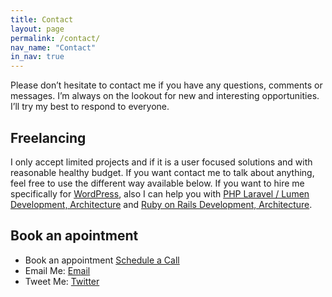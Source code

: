 ```yaml
---
title: Contact
layout: page
permalink: /contact/
nav_name: "Contact"
in_nav: true
---
```


Please don’t hesitate to contact me if you have any questions, comments or messages. I’m always on the lookout for new and interesting opportunities. I’ll try my best to respond to everyone.

## Freelancing

I only accept limited projects and if it is a user focused solutions and with reasonable healthy budget. If you want contact me to talk about anything, feel free to use the different way available below. If you want to hire me specifically for [WordPress](/wordpress), also I can help you with [PHP Laravel / Lumen Development, Architecture](/laravel/) and [Ruby on Rails Development, Architecture](/ruby-on-rails/).

## Book an apointment

- Book an appointment [Schedule a Call](http://calendly.com/yoosuf/talk-with-yoosuf)
- Email Me: [Email](mailto:mayoosuf@gmail.com)
- Tweet Me: [Twitter](http://twitter.com/eyoosuf)
